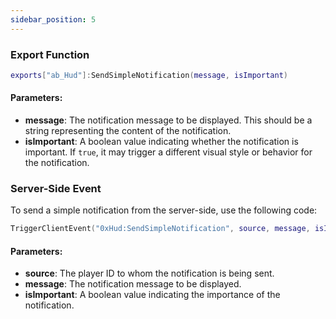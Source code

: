 ```yaml
---
sidebar_position: 5
---
```


### Export Function
```lua
exports["ab_Hud"]:SendSimpleNotification(message, isImportant)
```
#### Parameters:
- **message**: The notification message to be displayed. This should be a string representing the content of the notification.
- **isImportant**: A boolean value indicating whether the notification is important. If `true`, it may trigger a different visual style or behavior for the notification.

### Server-Side Event
To send a simple notification from the server-side, use the following code:
```lua
TriggerClientEvent("0xHud:SendSimpleNotification", source, message, isImportant)
```
#### Parameters:
- **source**: The player ID to whom the notification is being sent.
- **message**: The notification message to be displayed.
- **isImportant**: A boolean value indicating the importance of the notification.
